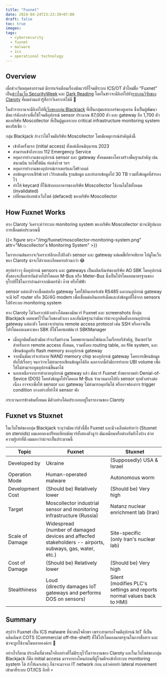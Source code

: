 ```yaml
---
title: "Fuxnet"
date: 2024-04-24T23:23:39+07:00
draft: false
toc: true
images:
tags:
  - cybersecurity
  - fuxnet
  - malware
  - ics
  - operational technology
---
```


## Overview

เมื่อช่วงวันหยุดสงกรานต์ มีการแจ้งเตือนเรื่องมัลแวร์ที่โจมตีระบบ ICS/OT ตัวใหม่ชื่อ "Fuxnet" เป็น[ข่าวในเว็บ SecurityWeek](https://www.securityweek.com/destructive-ics-malware-fuxnet-used-by-ukraine-against-russian-infrastructure/) และ [Dark Reading](https://www.darkreading.com/ics-ot-security/dangerous-new-ics-malware-targets-orgs-in-russia-and-ukraine) โดยในข่าวจะมีลิงก์ไปยัง[รายงานวิจัยของ Claroty](https://claroty.com/team82/research/unpacking-the-blackjack-groups-fuxnet-malware) ที่ผมอ่านแล้วรู้สึกว่าวิเคราะห์ได้ดี 🧐

ในตัวรายงานจะมีลิงก์ไปที่[เว็บของกลุ่ม Blackjack](https://ruexfil.com/mos/) ที่เป็นกลุ่มแฮกเกอร์ของยูเครน ซึ่งเป็นผู้พัฒนามัลแวร์ดังกล่าวเพื่อใช้โจมตีอุปกรณ์ sensor ประมาณ 87,000 ตัว และ gateway อีก 1,700 ตัว ของบริษัท Moscollector ที่เป็นผู้ดูแลระบบ critical infrastructure monitoring system ของรัสเซีย 💥

กลุ่ม Blackjack อ้างว่าได้โจมตีบริษัท Moscollector โดยมีเหตุการณ์สำคัญดังนี้

* เข้าถึงครั้งแรก (initial access) ตั้งแต่เดือนมิถุนายน 2023
* สามารถเข้าถึงระบบ 112 Emergency Service
* หยุดการทำงานของอุปกรณ์ sensor และ gateway ทั้งหมดของโครงสร้างพื้นฐานสำคัญ เช่น สนามบิน รถไฟใต้ดิน ท่อส่งก๊าซ ฯลฯ
* หยุดการทำงานของอุปกรณ์เราเตอร์และไฟร์วอลล์
* ลบข้อมูลจากเซิร์ฟเวอร์ เวิร์กสเตชัน ฐานข้อมูล และทำลายข้อมูลไป 30 TB รวมทั้งข้อมูลที่สำรองไว้
* ทำให้ keycard ที่ใช้เข้าออกอาคารของบริษัท Moscollector ใช้งานไม่ได้ทั้งหมด (invalidated)
* เปลี่ยนแปลงหน้าเว็บไซต์ (defaced) ของบริษัท Moscollector

## How Fuxnet Works

ทาง Claroty วิเคราะห์ว่าระบบ monitoring system ของบริษัท Moscollector น่าจะมีรูปแบบการเชื่อมต่อประมาณนี้

{{< figure src="/img/fuxnet/moscollector-monitoring-system.png" attr="Moscollector's Monitoring System" >}}

ในรายงานต้นทางจะวิเคราะห์ลึกลงไปถึงตัว sensor และ gateway แต่ผมขี้เกียจอธิบาย ไปดูในเว็บของ Claroty น่าจะได้รายละเอียดครบถ้วนกว่า 😂

สรุปคร่าวๆ คืออุปกรณ์ sensors และ gateways เป็นผลิตภัณฑ์ของบริษัท AO SBK โดยอุปกรณ์ทั้งสองจะสื่อสารกันด้วยโปรโตคอล M-Bus หรือ Meter-Bus ซึ่งเป็นโปรโตคอลมาตรฐานของยุโรปที่ใช้ในการอ่านค่าจากมิเตอร์น้ำ ก๊าซ หรือไฟฟ้า

sensor แต่ละตัวจะเชื่อมต่อกับ gateway โดยใช้อินเทอร์เฟซ RS485 และบนอุปกรณ์ gateway จะมี IoT router หรือ 3G/4G modem เพื่อเชื่อมต่ออินเทอร์เน็ตและส่งข้อมูลที่ได้จาก sensors ไปยังระบบ monitoring system

ทาง Claroty ได้วิเคราะห์ต้วอย่างโค้ดของมัลแวร์ Fuxnet และ screenshots ที่กลุ่ม Blackjack เผยแพร่ไว้ในเว็บของตัวเอง และสันนิษฐานว่ามัลแวร์น่าจะถูกติดตั้งลงบนอุปกรณ์ gateway แต่ละตัว โดยน่าจะทำผ่าน remote access protocol เช่น SSH หรืออาจเป็นโปรโตคอลเฉพาะของ SBK ที่ใช้โดยซอฟต์แวร์ SBKManager

* เมื่อถูกติดตั้งแล้วมัลแวร์จะเริ่มทำงาน โดยพยายามลบไฟล์และไดเร็กทอรีสำคัญ, ปิดเซอร์วิสสำหรับการ remote access ทั้งหมด, รวมทั้งลบ routing table, ลบ file system, และเขียนข้อมูลทับ flash memory ของอุปกรณ์ gateway
* จากนั้นมัลแวร์จะทำลาย NAND memory chip ของอุปกรณ์ gateway โดยการเขียนข้อมูลทับไปเรื่อยๆ จนกว่าจะไม่สามารถเขียนข้อมูลได้อีก นอกจากนี้ยังมีการทำลาย UBI volume เพื่อให้ไม่สามารถบูตอุปกรณ์ขึ้นมาได้
* นอกเหนือจากการทำลายอุปกรณ์ gateway แล้ว มัลแวร์ Fuxnet ยังพยายามทำ Denial-of-Sevice (DOS) โดยส่งข้อมูลโปรโตคอล M-Bus จำนวนมากไปยัง sensor ทุกตัวอย่างต่อเนื่อง อาจจะเพื่อให้ sensor และ gateway ไม่สามารถคุยกันได้ หรืออาจต้องการ trigger condition บางอย่างที่ทำให้ sensor พัง

กระบวนการข้างต้นทั้งหมด มีตัวอย่างโค้ดประกอบอยู่ในรายงานของ Claroty

## Fuxnet vs Stuxnet

ในเว็บไซต์ของกลุ่ม Blackjack ระบุว่ามัลแวร์ตัวนี้ชื่อ Fuxnet และมีวงเล็บต่อท้ายว่า (Stuxnet on steroids) ผมเลยลองเปรียบเทียบมัลแวร์ทั้งสองตัวดูว่า มันเหมือนหรือต่างกันยังไงบ้าง ด้วยความรู้เท่าที่มี ผมมองว่าน่าจะเป็นประมาณนี้

| Topic | Fuxnet | Stuxnet |
| ----- | ------ | ------- |
| Developed by | Ukraine | (Supposedly) USA & Israel |
| Operation Mode | Human-operated malware | Autonomous worm |
| Development Cost | (Should be) Relatively lower | (Should be) Very high |
| Target | Moscollector industrial sensor and monitoring infrastructure (Russia) | Natanz nuclear enrichment lab (Iran) |
| Scale of Damage | Widespread<br>(number of damaged devices and affecfed stakeholders -- airports, subways, gas, water, etc.) | Site-specific<br>(only Iran's nuclear lab) |
| Cost of Damage | (Should be) Relatively lower | (Should be) Very high |
| Stealthiness | Loud<br>(directly damages IoT gateways and performs DOS on sensors) | Silent<br>(modifies PLC's settings and reports normal values back to HMI) |

## Summary

สรุปว่า Fuxnet เป็น ICS malware ที่น่าสนใจศึกษา เพราะสามารถโจมตีอุปกรณ์ IoT ที่เป็นผลิตภัณฑ์ COTS (Commercial off-the-shelf) ที่ใช้โปรโตคอลมาตรฐานในการสื่อสาร และน่าจะถูกใช้งานในหลายองค์กร 🤔

อย่างไรก็ตาม ประเด็นที่น่าสนใจอีกอย่างที่ไม่มีระบุไว้ในรายงานของ Claroty และในเว็บไซต์ของกลุ่ม Blackjack ก็คือ initial access มาจากทางไหนก่อนที่ผู้โจมตีจะเข้าถึงระบบ monitoring system ได้ ถ้าให้เดาเล่นๆ ก็น่าจะมาจาก IT network ก่อน แล้วค่อยทำ lateral movement เข้ามาที่ระบบ OT/ICS อีกที 💀
